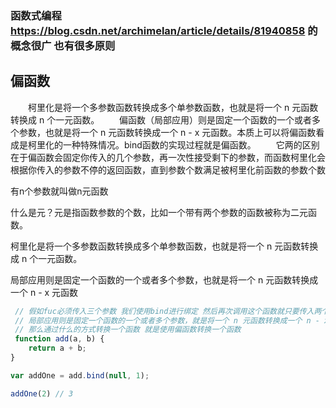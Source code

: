 ### 函数式编程 https://blog.csdn.net/archimelan/article/details/81940858  的概念很广 也有很多原则


## 偏函数
  柯里化是将一个多参数函数转换成多个单参数函数，也就是将一个 n 元函数转换成 n 个一元函数。
  偏函数（局部应用）则是固定一个函数的一个或者多个参数，也就是将一个 n 元函数转换成一个 n - x 元函数。本质上可以将偏函数看成是柯里化的一种特殊情况。bind函数的实现过程就是偏函数。
  它两的区别在于偏函数会固定你传入的几个参数，再一次性接受剩下的参数，而函数柯里化会根据你传入的参数不停的返回函数，直到参数个数满足被柯里化前函数的参数个数


有n个参数就叫做n元函数

什么是元？元是指函数参数的个数，比如一个带有两个参数的函数被称为二元函数。

柯里化是将一个多参数函数转换成多个单参数函数，也就是将一个 n 元函数转换成 n 个一元函数。

局部应用则是固定一个函数的一个或者多个参数，也就是将一个 n 元函数转换成一个 n - x 元函数


```javascript
 // 假如fuc必须传入三个参数 我们使用bind进行绑定 然后再次调用这个函数就只要传入两个参数就行，这也就是这段话的意思
 // 局部应用则是固定一个函数的一个或者多个参数，就是将一个 n 元函数转换成一个 n - x 元函数
 // 那么通过什么的方式转换一个函数 就是使用偏函数转换一个函数  
 function add(a, b) {
    return a + b;
}

var addOne = add.bind(null, 1);

addOne(2) // 3

```